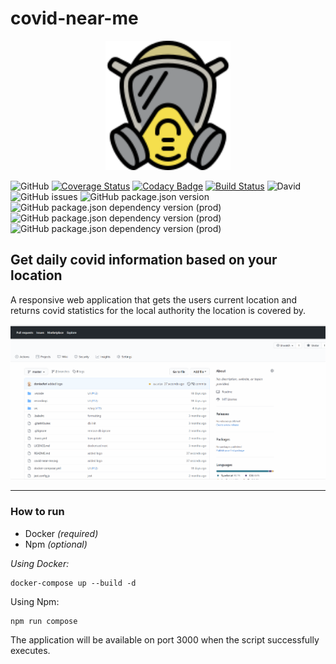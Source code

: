 # covid-near-me
<p align="center" background-color="white">
<img src="https://raw.githubusercontent.com/doniseferi/covid-near-me/master/covid-near-me.svg?sanitize=true" width="200" /> </p>

![GitHub](https://img.shields.io/github/license/doniseferi/covid-near-me) [![Coverage Status](https://coveralls.io/repos/github/doniseferi/covid-near-me/badge.svg?branch=resilient-location-repository)](https://coveralls.io/github/doniseferi/covid-near-me?branch=resilient-location-repository) [![Codacy Badge](https://app.codacy.com/project/badge/Grade/b2c9bee12b524f6ebc1c57636e75bfeb)](https://www.codacy.com/gh/doniseferi/covid-near-me/dashboard?utm_source=github.com&amp;utm_medium=referral&amp;utm_content=doniseferi/covid-near-me&amp;utm_campaign=Badge_Grade) [![Build Status](https://travis-ci.com/doniseferi/covid-near-me.svg?branch=master)](https://travis-ci.com/doniseferi/covid-near-me) ![David](https://img.shields.io/david/doniseferi/covid-near-me) ![GitHub issues](https://img.shields.io/github/issues/doniseferi/covid-near-me) ![GitHub package.json version](https://img.shields.io/github/package-json/v/doniseferi/covid-near-me) ![GitHub package.json dependency version (prod)](https://img.shields.io/github/package-json/dependency-version/doniseferi/covid-near-me/react) ![GitHub package.json dependency version (prod)](https://img.shields.io/github/package-json/dependency-version/doniseferi/covid-near-me/react-dom) ![GitHub package.json dependency version (prod)](https://img.shields.io/github/package-json/dependency-version/doniseferi/covid-near-me/next)
## Get daily covid information based on your location

A responsive web application that gets the users current location and returns covid statistics for the local authority the location is covered by.

<p align="center" background-color="white">
<img src="./covid-near-me.gif"/> </p>

***

### How to run

- Docker *(required)*
- Npm *(optional)*

*Using Docker:*
```
docker-compose up --build -d
```

Using Npm:
```
npm run compose
```

The application will be available on port 3000 when the script successfully executes.
